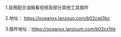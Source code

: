 1.自用配合油猴看视频及部分其他工具插件



2.地址：    https://oceanxx.lanzouo.com/b02cwl3bc



3.插件地址：https://oceanxx.lanzoum.com/b02cx1tle
